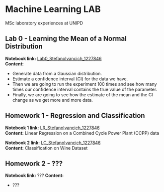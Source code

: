 # Machine Learning LAB
MSc laboratory experiences at UNIPD

## Lab 0 - Learning the Mean of a Normal Distribution
**Notebook link:** [Lab0_StefanoIvancich_1227846](https://github.com/ivaste/MachineLearningLAB/blob/master/Lab0Material/Lab0_StefanoIvancich_1227846.ipynb)  
**Content:**
 - Generate data from a Gaussian distribution.
 - Estimate a confidence interval (CI) for the data we have.
 - Then we are going to run the experiment 100 times and see how many times our confidence interval contains the true value of the parameter.
 - Finally, we are going to see how the estimate of the mean and the CI change as we get more and more data.


## Homework 1 - Regression and Classification
**Notebook 1 link:** [LR_StefanoIvancich_1227846](https://github.com/ivaste/MachineLearningLAB/blob/master/Homework1/LR_StefanoIvancich_1227846.ipynb)  
**Content:** Linear Regression on a Combined Cycle Power Plant (CCPP) data

**Notebook 2 link:** [LC_StefanoIvancich_1227846](https://github.com/ivaste/MachineLearningLAB/blob/master/Homework1/LC_StefanoIvancich_1227846.ipynb)  
**Content:** Classification on Wine Dataset


## Homework 2 - ???
**Notebook link:** ???
**Content:**
 - ???
